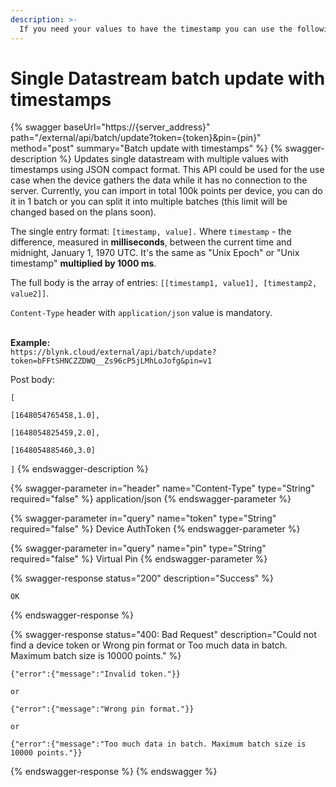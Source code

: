 ```yaml
---
description: >-
  If you need your values to have the timestamp you can use the following API
---
```


# Single Datastream batch update with timestamps

{% swagger baseUrl="https://{server_address}" path="/external/api/batch/update?token={token}&pin={pin}" method="post" summary="Batch update with timestamps" %}
{% swagger-description %}
Updates single datastream with multiple values with timestamps using JSON compact format. This API could be used for the use case when the device gathers the data while it has no connection to the server. Currently, you can import in total 100k points per device, you can do it in 1 batch or you can split it into multiple batches (this limit will be changed based on the plans soon).

The single entry format: `[timestamp, value].` Where `timestamp` - the difference, measured in **milliseconds**, between the current time and midnight, January 1, 1970 UTC. It's the same as "Unix Epoch" or "Unix timestamp" **multiplied by 1000 ms**.

The full body is the array of entries: `[[timestamp1, value1], [timestamp2, value2]]`.

`Content-Type` header with `application/json` value is mandatory.

\
**Example:**\
`https://blynk.cloud/external/api/batch/update?token=bFFtSHNCZZDWQ__Zs96cP5jLMhLoJofg&pin=v1`

Post body:

`[`&#x20;

&#x20;     `[1648054765458,1.0],`

&#x20;     `[1648054825459,2.0],`

&#x20;     `[1648054885460,3.0]`

`]`
{% endswagger-description %}

{% swagger-parameter in="header" name="Content-Type" type="String" required="false" %}
application/json
{% endswagger-parameter %}

{% swagger-parameter in="query" name="token" type="String" required="false" %}
Device AuthToken
{% endswagger-parameter %}

{% swagger-parameter in="query" name="pin" type="String" required="false" %}
Virtual Pin
{% endswagger-parameter %}

{% swagger-response status="200" description="Success" %}
```
OK
```
{% endswagger-response %}

{% swagger-response status="400: Bad Request" description="Could not find a device token or Wrong pin format or Too much data in batch. Maximum batch size is 10000 points." %}
```
{"error":{"message":"Invalid token."}}

or

{"error":{"message":"Wrong pin format."}}

or

{"error":{"message":"Too much data in batch. Maximum batch size is 10000 points."}}
```
{% endswagger-response %}
{% endswagger %}
